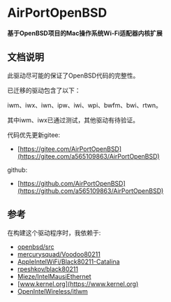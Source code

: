 # AirPortOpenBSD

**基于OpenBSD项目的Mac操作系统Wi-Fi适配器内核扩展**


## 文档说明

此驱动尽可能的保证了OpenBSD代码的完整性。

已迁移的驱动包含了以下：

iwm、iwx、iwn、ipw、iwi、wpi、bwfm、bwi、rtwn。

其中iwm、iwx已通过测试，其他驱动有待验证。

代码优先更新gitee:
- [https://gitee.com/AirPortOpenBSD](https://gitee.com/a565109863/AirPortOpenBSD)

github:
- [https://github.com/AirPortOpenBSD](https://github.com/a565109863/AirPortOpenBSD)

## 参考

在构建这个驱动程序时，我依赖于:

- [openbsd/src](https://github.com/openbsd/src)
- [mercurysquad/Voodoo80211](https://github.com/mercurysquad/Voodoo80211)
- [AppleIntelWiFi/Black80211-Catalina](https://github.com/AppleIntelWiFi/Black80211-Catalina)
- [rpeshkov/black80211](https://github.com/rpeshkov/black80211)
- [Mieze/IntelMausiEthernet](https://github.com/Mieze/IntelMausiEthernet)
- [www.kernel.org](https://www.kernel.org)
- [OpenIntelWireless/itlwm](https://github.com/OpenIntelWireless/itlwm)



